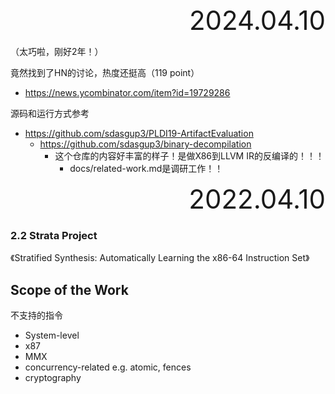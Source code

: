 <div style="text-align:right; font-size:3em;">2024.04.10</div>

（太巧啦，刚好2年！）

竟然找到了HN的讨论，热度还挺高（119 point）

* https://news.ycombinator.com/item?id=19729286

源码和运行方式参考

* https://github.com/sdasgup3/PLDI19-ArtifactEvaluation
  * https://github.com/sdasgup3/binary-decompilation
    * 这个仓库的内容好丰富的样子！是做X86到LLVM IR的反编译的！！！
      * docs/related-work.md是调研工作！！

<div style="text-align:right; font-size:3em;">2022.04.10</div>

### 2.2 Strata Project

《Stratified Synthesis: Automatically Learning the x86-64 Instruction Set》

## Scope of the Work

不支持的指令

* System-level
* x87
* MMX
* concurrency-related e.g. atomic, fences
* cryptography
